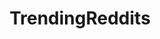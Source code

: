 ---
title: TrendingReddits
crosslinks:
- sfwpornnetwork
- ProCSS
- Catsubs
- subredditoftheday
- autourbanbot
- funny
- youtubot
- wholesomememes
- gifs
- xkcd
- AskReddit
- soccerstreams
- copypasta
- gatekeeping
- me_atm
- NotMyJob
- BuyItForLife
- ImaginaryNetwork
- combinedgifs
- ScottishPeopleTwitter
---